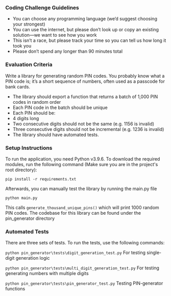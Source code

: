 ### Coding Challenge Guidelines
* You can choose any programming language (we’d suggest choosing your strongest)
* You can use the internet, but please don’t look up or copy an existing solution—we want to see how you work
* This isn’t a race, but please track your time so you can tell us how long it took you
* Please don’t spend any longer than 90 minutes total

### Evaluation Criteria
Write a library for generating random PIN codes. You probably know what a PIN code is; it’s a short sequence of numbers, often used as a passcode for bank cards.

* The library should export a function that returns a batch of 1,000 PIN codes in random order
* Each PIN code in the batch should be unique
* Each PIN should be:
* 4 digits long
* Two consecutive digits should not be the same (e.g. 1156 is invalid)
* Three consecutive digits should not be incremental (e.g. 1236 is invalid)
* The library should have automated tests.

### Setup Instructions


To run the application, you need Python v3.9.6. To download the required modules, run the following command (Make sure you are in the project's root directory):

`pip install -r requirements.txt`

Afterwards, you can manually test the library by running the main.py file

`python main.py`

This calls `generate_thousand_unique_pins()` which will print 1000 random PIN codes. The codebase for this library can be found under the pin_generator directory


### Automated Tests
There are three sets of tests. To run the tests, use the following commands:

`python pin_generator\tests\digit_generation_test.py` For testing single-digit generation logic

`python pin_generator\tests\multi_digit_generation_test.py` For testing generating numbers with multiple digits

`python pin_generator\tests\pin_generator_test.py` Testing PIN-generator functions